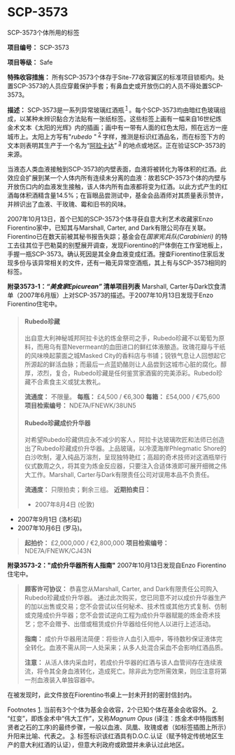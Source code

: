 # SCP-3573
                        




SCP-3573个体所用的标签



**项目编号：** SCP-3573

**项目等级：** Safe

**特殊收容措施：** 所有SCP-3573个体存于Site-77收容翼区的标准项目锁柜内。处置SCP-3573的人员应穿戴保护手套；有鼻血史或开放伤口的人员不得处置SCP-3573。

**描述：** SCP-3573是一系列异常玻璃红酒瓶<sup class='footnoteref'>
 <a shape='rect' class='footnoteref' id='footnoteref-1' href='javascript:;' onclick='WIKIDOT.page.utils.scrollToReference(&apos;footnote-1&apos;)'>1</a>
</sup>。每个SCP-3573均由暗红色玻璃组成，以某种未辨识黏合方法贴有一张纸标签。这些标签上画有一幅来自16世纪炼金术文本《太阳的光辉》内的插画；画中有一带有人面的红色太阳，照在远方一座城市上。太阳上方写有"*rubedo* "<sup class='footnoteref'>
 <a shape='rect' class='footnoteref' id='footnoteref-2' href='javascript:;' onclick='WIKIDOT.page.utils.scrollToReference(&apos;footnote-2&apos;)'>2</a>
</sup>字样，推测是标识红酒品名，而在标签下方的文本则表明其生产于一个名为“[阿拉卡达](/scp-2264)”<sup class='footnoteref'>
 <a shape='rect' class='footnoteref' id='footnoteref-3' href='javascript:;' onclick='WIKIDOT.page.utils.scrollToReference(&apos;footnote-3&apos;)'>3</a>
</sup>的地点或地区。正在验证SCP-3573的来源。

当液态人类血液接触到SCP-3573的内壁表面，血液将被转化为等体积的红酒。此效应会扩展到某一个人体内所有连续未分离的血液：故若SCP-3573个体的内壁与开放伤口内的血液发生接触，该人体内所有血液都将变为红酒。以此方式产生的红酒每体积酒精含量14.5%；在盲眼品尝测试中，基金会品酒师对其质量表示赞许，并辨识出了血液、干玫瑰、霉和旧书的风味。

2007年10月13日，首个已知的SCP-3573个体寻获自意大利艺术收藏家Enzo Fiorentino家中，已知其与Marshall, Carter, and Dark有限公司存在关联。Fiorentino已在数天前被其秘书报告失踪；基金会在*国家宪兵队(Carabinieri)* 的特工去往其位于巴勒莫的别墅展开调查，发现Fiorentino的尸体倒在工作室地板上，手握一瓶SCP-3573。确认死因是其全身血液变成红酒。搜查Fiorentino住家后发现多份与该异常相关的文件，还有一箱无异常空酒瓶，其上有与SCP-3573相同的标签。

**附录3573-1：*“美食家Epicurean”* 清单项目列表** 
Marshall, Carter与Dark饮食清单（2007年6月版）上对SCP-3573的描述。于2007年10月13日发现于Enzo Fiorentino住宅中。


> #### Rubedo珍藏
> 
> 出自意大利神秘城邦阿拉卡达的炼金祭司之手，Rubedo珍藏不以葡萄为原料，而用乌有意Nevermeant的血田进口的鲜红体液酿造。玫瑰花瓣与干纸的风味唤起蒙面之城Masked City的香料店与书铺；锐铁气息让人回想起它所源起的鲜活血脉；而最后一点蓝奶酪则让人品尝到这城市心脏的腐化。醇厚，浓烈，复合，Rubedo珍藏是任何鉴赏家酒窖的完美添彩。Rubedo珍藏不合素食主义或犹太教礼。
> 
> **流通度：** 不限量。
**每瓶：** £4,500 / €6,300
**每箱：** £54,000 / €75,600
**项目检索编号：** NDE7A/FNEWK/38UN5
> 
> #### Rubedo珍藏成价升华器
> 
> 对希望Rubedo珍藏供应永不减少的客人，阿拉卡达玻璃吹匠和法师已创造出了Rubedo珍藏成价升华器。上品玻璃，以冷漠海岸Phlegmatic Shore的白沙吹制，灌入纯品万溶剂，呈现独特艳红；高超的奇术技师对这酒瓶举行仪式数周之久，将其变为炼金反应器，只要注入合适体液即可展开细微之伟大工作。Marshall, Carter与Dark有限责任公司对误用本品不负责任。
> 
> **流通度：** 只限拍卖；剩余三组。
**近期拍卖日：** 
> 
> - 2007年8月4日 (伦敦)
- 2007年9月1日 (洛杉矶)
- 2007年10月6日 (罗马)。
> 
> **起拍价：** £2,000,000 / €2,800,000
**项目检索编号：** NDE7A/FNEWK/CJ43N
> 

**附录3573-2："成价升华器所有人指南"** 
2007年10月13日发现自Enzo Fiorentino住宅中。


> **顾客许可协议：** 恭喜您从Marshall, Carter, and Dark有限责任公司购入Rubedo珍藏成价升华器。 通过此次购买，您已同意不对以成价升华器生产的加以出售或交易；您不会尝试以任何秘术、技术性或其他方式复制、仿制或克隆成价升华器；您不会尝试逆向工程为成价升华器赋能的炼金奇术技艺；您不会赠予、出借或租赁成价升华器给任何他人以进行上述活动。
> 
> **指南：** 成价升华器用法简便：将些许人血引入瓶中，等待数秒保证液体完全转化。血液不需从同一人处采来；从多人处混合采血不会影响红酒品质。
> 
> **注意：** 从活人体内采血时，若成价升华器的红酒与该人血管间存在连续液流，将令其全身血液转化，造成死亡。除非此为您所需效果，则应注意将第一剂血液装入单独容器中。
> 

在被发现时，此文件放在Fiorentino书桌上一封未开封的密封信封内。



Footnotes
<a shape='rect' href='javascript:;' onclick='WIKIDOT.page.utils.scrollToReference(&apos;footnoteref-1&apos;)'>1</a>. 当前有3个个体为基金会收容，2个已知个体在基金会收容外。
<a shape='rect' href='javascript:;' onclick='WIKIDOT.page.utils.scrollToReference(&apos;footnoteref-2&apos;)'>2</a>. “红变”，即炼金术中“伟大工作”，又称*Magnum Opus* (译注：炼金术中特指炼制贤者之石的工序)的最终步骤，一般以血液、凤凰、玫瑰或者（如标签插图上所示）升阳来比喻、代表之。
<a shape='rect' href='javascript:;' onclick='WIKIDOT.page.utils.scrollToReference(&apos;footnoteref-3&apos;)'>3</a>. 标签标识该红酒具有D.O.C.认证（赋予特定传统地区生产的意大利红酒的认证），但意大利政府或欧盟并未承认过此地区。


                    